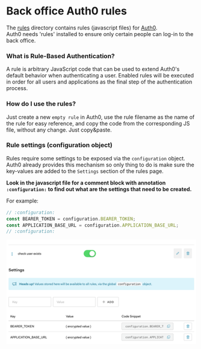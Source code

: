 # Back office Auth0 rules

The [rules](rules) directory contains rules (javascript files) for [Auth0](https://auth0.com).  
Auth0 needs 'rules' installed to ensure only certain people can log-in to the back office.

### What is Rule-Based Authentication?

A rule is arbitrary JavaScript code that can be used to extend Auth0's default behavior when authenticating a user. 
Enabled rules will be executed in order for all users and applications as the final step of the authentication process.

### How do I use the rules?

Just create a new `empty rule` in Auth0, use the rule filename as the name of the rule for easy reference, and copy the 
code from the corresponding JS file, without any change. Just copy&paste.

### Rule settings (configuration object)

Rules require some settings to be exposed via the `configuration` object.  
Auth0 already provides this mechanism so only thing to do is make sure the key-values are added to the `Settings` 
section of the rules page.

**Look in the javascript file for a comment block with annotation `:configuration:` to find out what are the 
settings that need to be created.**

For example:

```javascript
// :configuration:
const BEARER_TOKEN = configuration.BEARER_TOKEN;
const APPLICATION_BASE_URL = configuration.APPLICATION_BASE_URL;
// :configuration:
```

![auth0_rules](auth0_rules.png)
